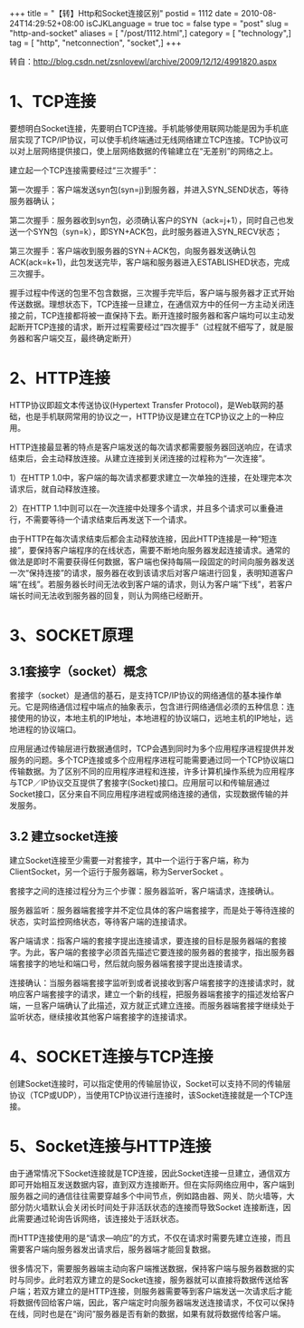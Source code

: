 +++
title = "【转】Http和Socket连接区别"
postid = 1112
date = 2010-08-24T14:29:52+08:00
isCJKLanguage = true
toc = false
type = "post"
slug = "http-and-socket"
aliases = [ "/post/1112.html",]
category = [ "technology",]
tag = [ "http", "netconnection", "socket",]
+++


转自：<http://blog.csdn.net/zsnlovewl/archive/2009/12/12/4991820.aspx>

# 1、TCP连接

要想明白Socket连接，先要明白TCP连接。手机能够使用联网功能是因为手机底层实现了TCP/IP协议，可以使手机终端通过无线网络建立TCP连接。TCP协议可以对上层网络提供接口，使上层网络数据的传输建立在“无差别”的网络之上。

建立起一个TCP连接需要经过“三次握手”：

第一次握手：客户端发送syn包(syn=j)到服务器，并进入SYN\_SEND状态，等待服务器确认；

第二次握手：服务器收到syn包，必须确认客户的SYN（ack=j+1），同时自己也发送一个SYN包（syn=k），即SYN+ACK包，此时服务器进入SYN\_RECV状态；

第三次握手：客户端收到服务器的SYN＋ACK包，向服务器发送确认包ACK(ack=k+1)，此包发送完毕，客户端和服务器进入ESTABLISHED状态，完成三次握手。<!--more-->

握手过程中传送的包里不包含数据，三次握手完毕后，客户端与服务器才正式开始传送数据。理想状态下，TCP连接一旦建立，在通信双方中的任何一方主动关闭连接之前，TCP连接都将被一直保持下去。断开连接时服务器和客户端均可以主动发起断开TCP连接的请求，断开过程需要经过“四次握手”（过程就不细写了，就是服务器和客户端交互，最终确定断开）  

# 2、HTTP连接

HTTP协议即超文本传送协议(Hypertext Transfer Protocol)，是Web联网的基础，也是手机联网常用的协议之一，HTTP协议是建立在TCP协议之上的一种应用。

HTTP连接最显著的特点是客户端发送的每次请求都需要服务器回送响应，在请求结束后，会主动释放连接。从建立连接到关闭连接的过程称为“一次连接”。

1）在HTTP 1.0中，客户端的每次请求都要求建立一次单独的连接，在处理完本次请求后，就自动释放连接。

2）在HTTP 1.1中则可以在一次连接中处理多个请求，并且多个请求可以重叠进行，不需要等待一个请求结束后再发送下一个请求。

由于HTTP在每次请求结束后都会主动释放连接，因此HTTP连接是一种“短连接”，要保持客户端程序的在线状态，需要不断地向服务器发起连接请求。通常的做法是即时不需要获得任何数据，客户端也保持每隔一段固定的时间向服务器发送一次“保持连接”的请求，服务器在收到该请求后对客户端进行回复，表明知道客户端“在线”。若服务器长时间无法收到客户端的请求，则认为客户端“下线”，若客户端长时间无法收到服务器的回复，则认为网络已经断开。  

# 3、SOCKET原理

## 3.1套接字（socket）概念

套接字（socket）是通信的基石，是支持TCP/IP协议的网络通信的基本操作单元。它是网络通信过程中端点的抽象表示，包含进行网络通信必须的五种信息：连接使用的协议，本地主机的IP地址，本地进程的协议端口，远地主机的IP地址，远地进程的协议端口。

应用层通过传输层进行数据通信时，TCP会遇到同时为多个应用程序进程提供并发服务的问题。多个TCP连接或多个应用程序进程可能需要通过同一个TCP协议端口传输数据。为了区别不同的应用程序进程和连接，许多计算机操作系统为应用程序与TCP／IP协议交互提供了套接字(Socket)接口。应用层可以和传输层通过Socket接口，区分来自不同应用程序进程或网络连接的通信，实现数据传输的并发服务。  

## 3.2 建立socket连接  

建立Socket连接至少需要一对套接字，其中一个运行于客户端，称为ClientSocket，另一个运行于服务器端，称为ServerSocket 。

套接字之间的连接过程分为三个步骤：服务器监听，客户端请求，连接确认。

服务器监听：服务器端套接字并不定位具体的客户端套接字，而是处于等待连接的状态，实时监控网络状态，等待客户端的连接请求。

客户端请求：指客户端的套接字提出连接请求，要连接的目标是服务器端的套接字。为此，客户端的套接字必须首先描述它要连接的服务器的套接字，指出服务器端套接字的地址和端口号，然后就向服务器端套接字提出连接请求。

连接确认：当服务器端套接字监听到或者说接收到客户端套接字的连接请求时，就响应客户端套接字的请求，建立一个新的线程，把服务器端套接字的描述发给客户端，一旦客户端确认了此描述，双方就正式建立连接。而服务器端套接字继续处于监听状态，继续接收其他客户端套接字的连接请求。  

# 4、SOCKET连接与TCP连接

创建Socket连接时，可以指定使用的传输层协议，Socket可以支持不同的传输层协议（TCP或UDP），当使用TCP协议进行连接时，该Socket连接就是一个TCP连接。  

# 5、Socket连接与HTTP连接

由于通常情况下Socket连接就是TCP连接，因此Socket连接一旦建立，通信双方即可开始相互发送数据内容，直到双方连接断开。但在实际网络应用中，客户端到服务器之间的通信往往需要穿越多个中间节点，例如路由器、网关、防火墙等，大部分防火墙默认会关闭长时间处于非活跃状态的连接而导致Socket 连接断连，因此需要通过轮询告诉网络，该连接处于活跃状态。

而HTTP连接使用的是“请求—响应”的方式，不仅在请求时需要先建立连接，而且需要客户端向服务器发出请求后，服务器端才能回复数据。

很多情况下，需要服务器端主动向客户端推送数据，保持客户端与服务器数据的实时与同步。此时若双方建立的是Socket连接，服务器就可以直接将数据传送给客户端；若双方建立的是HTTP连接，则服务器需要等到客户端发送一次请求后才能将数据传回给客户端，因此，客户端定时向服务器端发送连接请求，不仅可以保持在线，同时也是在“询问”服务器是否有新的数据，如果有就将数据传给客户端。

